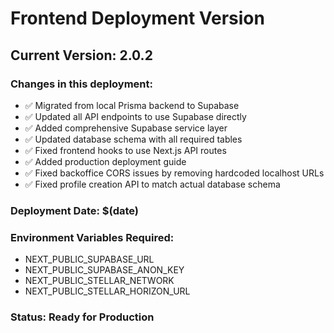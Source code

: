 # Frontend Deployment Version

## Current Version: 2.0.2

### Changes in this deployment:

- ✅ Migrated from local Prisma backend to Supabase
- ✅ Updated all API endpoints to use Supabase directly
- ✅ Added comprehensive Supabase service layer
- ✅ Updated database schema with all required tables
- ✅ Fixed frontend hooks to use Next.js API routes
- ✅ Added production deployment guide
- ✅ Fixed backoffice CORS issues by removing hardcoded localhost URLs
- ✅ Fixed profile creation API to match actual database schema

### Deployment Date: $(date)

### Environment Variables Required:

- NEXT_PUBLIC_SUPABASE_URL
- NEXT_PUBLIC_SUPABASE_ANON_KEY
- NEXT_PUBLIC_STELLAR_NETWORK
- NEXT_PUBLIC_STELLAR_HORIZON_URL

### Status: Ready for Production

